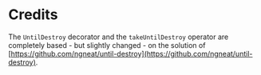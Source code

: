 # Credits

The `UntilDestroy` decorator and the `takeUntilDestroy` operator are completely based - but slightly changed - on the solution of [https://github.com/ngneat/until-destroy](https://github.com/ngneat/until-destroy).
